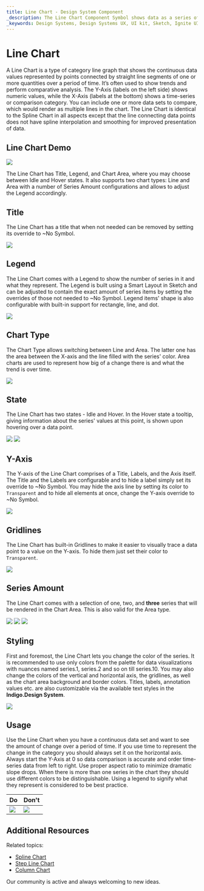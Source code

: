 ```yaml
---
title: Line Chart - Design System Component
_description: The Line Chart Component Symbol shows data as a series of points connected by straight lines.
_keywords: Design Systems, Design Systems UX, UI kit, Sketch, Ignite UI for Angular, Sketch to Angular, Sketch to Angular, Angular, Angular Design System, Export code from Sketch, Design Kits for Angular, Sketch HTML, Sketch to HTML, Sketch UI kits
---
```


# Line Chart

 A Line Chart is a type of category line graph that shows the continuous data values represented by points connected by straight line segments of one or more quantities over a period of time. It’s often used to show trends and perform comparative analysis. The Y-Axis (labels on the left side) shows numeric values, while the X-Axis (labels at the bottom) shows a time-series or comparison category. You can include one or more data sets to compare, which would render as multiple lines in the chart. The Line Chart is identical to the Spline Chart in all aspects except that the line connecting data points does not have spline interpolation and smoothing for improved presentation of data.


## Line Chart Demo

<img class="responsive-img" src="../images/line_chart_demo.png" srcset="../images/line_chart_demo@2x.png 2x" />

The Line Chart has Title, Legend, and Chart Area, where you may choose between Idle and Hover states. It also supports two chart types: Line and Area with a number of Series Amount configurations and allows to adjust the Legend accordingly.

## Title

The Line Chart has a title that when not needed can be removed by setting its override to ~No Symbol.

<img class="responsive-img" src="../images/line_chart_title.png" srcset="../images/line_chart_title@2x.png 2x" />

## Legend

The Line Chart comes with a Legend to show the number of series in it and what they represent. The Legend is built using a Smart Layout in Sketch and can be adjusted to contain the exact amount of series items by setting the overrides of those not needed to ~No Symbol. Legend items' shape is also configurable with built-in support for rectangle, line, and dot.

<img class="responsive-img" src="../images/line_chart_legend.png" srcset="../images/line_chart_legend@2x.png 2x" />

## Chart Type

The Chart Type allows switching between Line and Area. The latter one has the area between the X-axis and the line filled with the series' color. Area charts are used to represent how big of a change there is and what the trend is over time.

<img class="responsive-img" src="../images/line_area_chart_three_series.png" srcset="../images/line_area_chart_three_series@2x.png 2x" />

## State

The Line Chart has two states - Idle and Hover. In the Hover state a tooltip, giving information about the series' values at this point, is shown upon hovering over a data point.

<img class="responsive-img" src="../images/line_area_chart_tooltip-off.png" srcset="../images/line_area_chart_tooltip-off@2x.png 2x" />
<img class="responsive-img" src="../images/line_area_chart_tooltip-on.png" srcset="../images/line_area_chart_tooltip-on@2x.png 2x" />

## Y-Axis

The Y-axis of the Line Chart comprises of a Title, Labels, and the Axis itself. The Title and the Labels are configurable and to hide a label simply set its override to ~No Symbol. You may hide the axis line by setting its color to `Transparent` and to hide all elements at once, change the Y-axis override to ~No Symbol.

<img class="responsive-img" src="../images/line_chart_yaxis.png" srcset="../images/line_chart_yaxis@2x.png 2x" />

## Gridlines

The Line Chart has built-in Gridlines to make it easier to visually trace a data point to a value on the Y-axis. To hide them just set their color to `Transparent`.

<img class="responsive-img" src="../images/line_chart_gridlines.png" srcset="../images/line_chart_gridlines@2x.png 2x" />

## Series Amount

The Line Chart comes with a selection of one, two, and **three** series that will be rendered in the Chart Area. This is also valid for the Area type.

<img class="responsive-img" src="../images/line_chart_one_series.png" srcset="../images/line_chart_one_series@2x.png 2x" />
<img class="responsive-img" src="../images/line_chart_two_series.png" srcset="../images/line_chart_two_series@2x.png 2x" />
<img class="responsive-img" src="../images/line_chart_three_series.png" srcset="../images/line_chart_three_series@2x.png 2x" />

## Styling

First and foremost, the Line Chart lets you change the color of the series. It is recommended to use only colors from the palette for data visualizations with nuances named series.1, series.2 and so on till series.10. You may also change the colors of the vertical and horizontal axis, the gridlines, as well as the chart area background and border colors. Titles, labels, annotation values etc. are also customizable via the available text styles in the **Indigo.Design System**.

<img class="responsive-img" src="../images/line_chart_styling.png" srcset="../images/line_chart_styling@2x.png 2x" />

## Usage

Use the Line Chart when you have a continuous data set and want to see the amount of change over a period of time. If you use time to represent the change in the category you should always set it on the horizontal axis. Always start the Y-Axis at 0 so data comparison is accurate and order time-series data from left to right. Use proper aspect ratio to minimize dramatic slope drops. When there is more than one series in the chart they should use different colors to be distinguishable. Using a legend to signify what they represent is considered to be best practice.


 | Do                                                                                             | Don't                                                                                              |
| ---------------------------------------------------------------------------------------------- | -------------------------------------------------------------------------------------------------- |
| <img class="responsive-img" src="../images/line_chart_do1.png" srcset="../images/line_chart_do1@2x.png 2x" /> | <img class="responsive-img" src="../images/line_chart_dont1.png" srcset="../images/line_chart_dont1@2x.png 2x" /> | 

## Additional Resources

Related topics:

- [Spline Chart](spline-chart.md)
- [Step Line Chart](step-line-chart.md)
- [Column Chart](column-chart.md)

Our community is active and always welcoming to new ideas.

